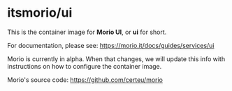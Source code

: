 # itsmorio/ui

This is the container image for **Morio UI**, or **ui** for short.

For documentation, please see: https://morio.it/docs/guides/services/ui

Morio is currently in alpha. When that changes, we will update this info
with instructions on how to configure the container image.

Morio's source code: https://github.com/certeu/morio
